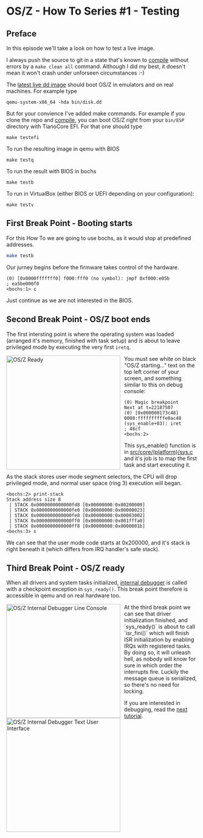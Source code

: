 OS/Z - How To Series #1 - Testing
=================================

Preface
-------

In this episode we'll take a look on how to test a live image.

I always push the source to git in a state that's known to [compile](https://github.com/bztsrc/osz/tree/master/docs/compile.md) without errors by a `make clean all` command.
Although I did my best, it doesn't mean it won't crash under unforseen circumstances :-)

The [latest live dd image](https://github.com/bztsrc/osz/blob/master/bin/disk.dd?raw=true) should boot OS/Z in emulators and on real machines. For example type

```shell
qemu-system-x86_64 -hda bin/disk.dd
```

But for your convience I've added make commands. For example if you clone the repo and [compile](https://github.com/bztsrc/osz/blob/master/docs/compile.md), you can boot OS/Z right from your `bin/ESP` directory
with TianoCore EFI. For that one should type

```shell
make testefi
```

To run the resulting image in qemu with BIOS

```shell
make testq
```

To run the result with BIOS in bochs

```shell
make testb
```

To run in VirtualBox (either BIOS or UEFI depending on your configuration):

```shell
make testv
```

First Break Point - Booting starts
----------------------------------

For this How To we are going to use bochs, as it would stop at predefined
addresses.

```sh
make testb
```

Our jurney begins before the firmware takes control of the hardware.
```
(0) [0x0000fffffff0] f000:fff0 (no symbol): jmpf 0xf000:e05b          ; ea5be000f0
<bochs:1> c
```

Just continue as we are not interested in the BIOS.

Second Break Point - OS/Z boot ends
-----------------------------------

The first intersting point is where the operating system was loaded (arranged
it's memory, finished with task setup) and is about to leave privileged mode by executing the very first `iretq`.

<img align="left" style="margin-right:10px;" width="300" src="https://github.com/bztsrc/osz/blob/master/docs/oszdbg0.png" alt="OS/Z Ready">

You must see white on black "OS/Z starting..." text on the top left corner of your screen,
and something similar to this on debug console:

```
(0) Magic breakpoint
Next at t=22187507
(0) [0x000000173c48] 0008:ffffffffffe0ac48 (sys_enable+83): iret                      ; 48cf
<bochs:2>
```

This sys_enable() function is in [src/core/(platform)/sys.c](https://github.com/bztsrc/osz/blob/master/src/core/x86_64/sys.c) and it's
job is to map the first task and start executing it.


As the stack stores user mode segment selectors, the CPU will drop
privileged mode, and normal user space (ring 3) execution will began.
```
<bochs:2> print-stack
Stack address size 8
 | STACK 0x0000000000000fd8 [0x00000000:0x00200000]
 | STACK 0x0000000000000fe0 [0x00000000:0x00000023]
 | STACK 0x0000000000000fe8 [0x00000000:0x00003002]
 | STACK 0x0000000000000ff0 [0x00000000:0x001fffa0]
 | STACK 0x0000000000000ff8 [0x00000000:0x0000001b]
<bochs:3> s

```
We can see that the user mode code starts at 0x200000, and it's stack is right beneath it (which differs from IRQ handler's safe stack).

Third Break Point - OS/Z ready
------------------------------

When all drivers and system tasks initialized, [internal debugger](https://github.com/bztsrc/osz/blob/master/docs/howto2-debug.md) is called with a
checkpoint exception in `sys_ready()`. This break point therefore is accessible in qemu and on real hardware too.

<img align="left" style="margin-right:10px;" width="300" src="https://github.com/bztsrc/osz/blob/master/docs/oszdbg1.png?raw=true" alt="OS/Z Internal Debugger Line Console">
<img align="left" style="margin-right:10px;" width="300" src="https://github.com/bztsrc/osz/blob/master/docs/oszdbg2.png?raw=true" alt="OS/Z Internal Debugger Text User Interface">
At the third break point we can see that driver initialization finished, and `sys_ready()` is about to call `isr_fini()` which will finish ISR
initialization by enabling IRQs with registered tasks. By doing so, it will unleash hell, as nobody
will know for sure in which order the interrupts fire. Luckily the message queue is serialized, so there's no need for locking.

If you are interested in debugging, read the [next tutorial](https://github.com/bztsrc/osz/blob/master/docs/howto2-debug.md).
